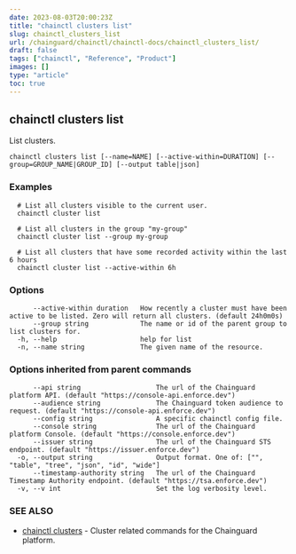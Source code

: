 ```yaml
---
date: 2023-08-03T20:00:23Z
title: "chainctl clusters list"
slug: chainctl_clusters_list
url: /chainguard/chainctl/chainctl-docs/chainctl_clusters_list/
draft: false
tags: ["chainctl", "Reference", "Product"]
images: []
type: "article"
toc: true
---
```

## chainctl clusters list

List clusters.

```
chainctl clusters list [--name=NAME] [--active-within=DURATION] [--group=GROUP_NAME|GROUP_ID] [--output table|json]
```

### Examples

```
  # List all clusters visible to the current user.
  chainctl cluster list
  
  # List all clusters in the group "my-group"
  chainctl cluster list --group my-group
  
  # List all clusters that have some recorded activity within the last 6 hours
  chainctl cluster list --active-within 6h
```

### Options

```
      --active-within duration   How recently a cluster must have been active to be listed. Zero will return all clusters. (default 24h0m0s)
      --group string             The name or id of the parent group to list clusters for.
  -h, --help                     help for list
  -n, --name string              The given name of the resource.
```

### Options inherited from parent commands

```
      --api string                   The url of the Chainguard platform API. (default "https://console-api.enforce.dev")
      --audience string              The Chainguard token audience to request. (default "https://console-api.enforce.dev")
      --config string                A specific chainctl config file.
      --console string               The url of the Chainguard platform Console. (default "https://console.enforce.dev")
      --issuer string                The url of the Chainguard STS endpoint. (default "https://issuer.enforce.dev")
  -o, --output string                Output format. One of: ["", "table", "tree", "json", "id", "wide"]
      --timestamp-authority string   The url of the Chainguard Timestamp Authority endpoint. (default "https://tsa.enforce.dev")
  -v, --v int                        Set the log verbosity level.
```

### SEE ALSO

* [chainctl clusters](/chainguard/chainctl/chainctl-docs/chainctl_clusters/)	 - Cluster related commands for the Chainguard platform.

